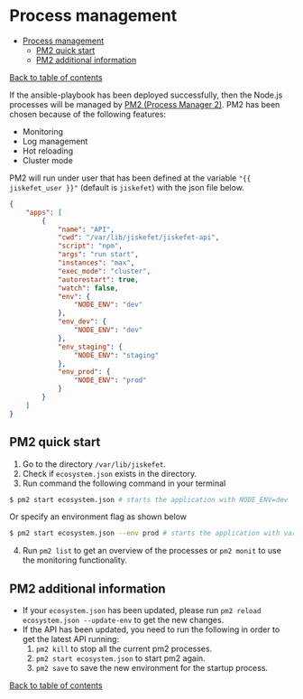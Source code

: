 # Process management

- [Process management](#process-management)
  - [PM2 quick start](#pm2-quick-start)
  - [PM2 additional information](#pm2-additional-information)

[Back to table of contents](../README.md#table-of-contents)

If the ansible-playbook has been deployed successfully, then the Node.js processes will be managed by [PM2 (Process Manager 2)](https://pm2.keymetrics.io). PM2 has been chosen because of the following features:
-  Monitoring
-  Log management
-  Hot reloading
-  Cluster mode

PM2 will run under user that has been defined at the variable `"{{ jiskefet_user }}"` (default is `jiskefet`) with the json file below.
```json
{
    "apps": [
        {   
            "name": "API",
            "cwd": "/var/lib/jiskefet/jiskefet-api",
            "script": "npm",
            "args": "run start",
            "instances": "max",
            "exec_mode": "cluster",
            "autorestart": true,
            "watch": false,
            "env": {
                "NODE_ENV": "dev"
            },
            "env_dev": {
                "NODE_ENV": "dev"
            },
            "env_staging": {
                "NODE_ENV": "staging"
            },
            "env_prod": {
                "NODE_ENV": "prod"
            }
        }
    ]
}
```

## PM2 quick start
1. Go to the directory `/var/lib/jiskefet`.
2. Check if `ecosystem.json` exists in the directory.
3. Run command the following command in your terminal
```bash
$ pm2 start ecosystem.json # starts the application with NODE_ENV=dev
```
Or specify an environment flag as shown below

```bash
$ pm2 start ecosystem.json --env prod # starts the application with variables defined from `env_prod`
```
4. Run `pm2 list` to get an overview of the processes or `pm2 monit` to use the monitoring functionality.

## PM2 additional information
-  If your `ecosystem.json` has been updated, please run `pm2 reload ecosystem.json --update-env` to get the new changes.
-  If the API has been updated, you need to run the following in order to get the latest API running:
   1.  `pm2 kill` to stop all the current pm2 processes.
   2.  `pm2 start ecosystem.json` to start pm2 again.
   3.  `pm2 save` to save the new environment for the startup process.

[Back to table of contents](../README.md#table-of-contents)

